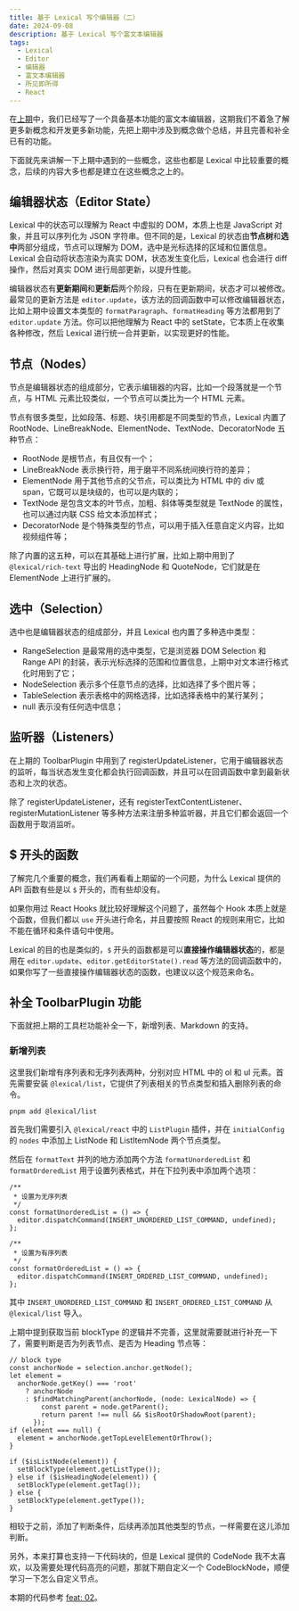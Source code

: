 ```yaml
---
title: 基于 Lexical 写个编辑器（二）
date: 2024-09-08
description: 基于 Lexical 写个富文本编辑器
tags:
  - Lexical
  - Editor
  - 编辑器
  - 富文本编辑器
  - 所见即所得
  - React
---
```


在[上期](/blog/lexical-editor-1)中，我们已经写了一个具备基本功能的富文本编辑器，这期我们不着急了解更多新概念和开发更多新功能，先把上期中涉及到概念做个总结，并且完善和补全已有的功能。

下面就先来讲解一下上期中遇到的一些概念，这些也都是 Lexical 中比较重要的概念，后续的内容大多也都是建立在这些概念之上的。

## 编辑器状态（Editor State）

Lexical 中的状态可以理解为 React 中虚拟的 DOM，本质上也是 JavaScript 对象，并且可以序列化为 JSON 字符串。但不同的是，Lexical 的状态由**节点树**和**选中**两部分组成，节点可以理解为 DOM，选中是光标选择的区域和位置信息。Lexical 会自动将状态渲染为真实 DOM，状态发生变化后，Lexical 也会进行 diff 操作，然后对真实 DOM 进行局部更新，以提升性能。

编辑器状态有**更新期间**和**更新后**两个阶段，只有在更新期间，状态才可以被修改。最常见的更新方法是 `editor.update`，该方法的回调函数中可以修改编辑器状态，比如上期中设置文本类型的 `formatParagraph`、`formatHeading` 等方法都用到了 `editor.update` 方法。你可以把他理解为 React 中的 setState，它本质上在收集各种修改，然后 Lexical 进行统一合并更新，以实现更好的性能。

## 节点（Nodes）

节点是编辑器状态的组成部分，它表示编辑器的内容，比如一个段落就是一个节点，与 HTML 元素比较类似，一个节点可以类比为一个 HTML 元素。

节点有很多类型，比如段落、标题、块引用都是不同类型的节点，Lexical 内置了 RootNode、LineBreakNode、ElementNode、TextNode、DecoratorNode 五种节点：

- RootNode 是根节点，有且仅有一个；
- LineBreakNode 表示换行符，用于磨平不同系统间换行符的差异；
- ElementNode 用于其他节点的父节点，可以类比为 HTML 中的 div 或 span，它既可以是块级的，也可以是内联的；
- TextNode 是包含文本的叶节点，加粗、斜体等类型就是 TextNode 的属性，也可以通过内联 CSS 给文本添加样式；
- DecoratorNode 是个特殊类型的节点，可以用于插入任意自定义内容，比如视频组件等；

除了内置的这五种，可以在其基础上进行扩展，比如上期中用到了 `@lexical/rich-text` 导出的 HeadingNode 和 QuoteNode，它们就是在 ElementNode 上进行扩展的。

## 选中（Selection）

选中也是编辑器状态的组成部分，并且 Lexical 也内置了多种选中类型：

- RangeSelection 是最常用的选中类型，它是浏览器 DOM Selection 和 Range API 的封装，表示光标选择的范围和位置信息，上期中对文本进行格式化时用到了它；
- NodeSelection 表示多个任意节点的选择，比如选择了多个图片等；
- TableSelection 表示表格中的网格选择，比如选择表格中的某行某列；
- null 表示没有任何选中信息；

## 监听器（Listeners）

在上期的 ToolbarPlugin 中用到了 registerUpdateListener，它用于编辑器状态的监听，每当状态发生变化都会执行回调函数，并且可以在回调函数中拿到最新状态和上次的状态。

除了 registerUpdateListener，还有 registerTextContentListener、registerMutationListener 等多种方法来注册多种监听器，并且它们都会返回一个函数用于取消监听。

## $ 开头的函数

了解完几个重要的概念，我们再看看上期留的一个问题，为什么 Lexical 提供的 API 函数有些是以 `$` 开头的，而有些却没有。

如果你用过 React Hooks 就比较好理解这个问题了，虽然每个 Hook 本质上就是个函数，但我们都以 `use` 开头进行命名，并且要按照 React 的规则来用它，比如不能在循环和条件语句中使用。

Lexical 的目的也是类似的，`$` 开头的函数都是可以**直接操作编辑器状态**的，都是用在 `editor.update`、`editor.getEditorState().read` 等方法的回调函数中的，如果你写了一些直接操作编辑器状态的函数，也建议以这个规范来命名。

## 补全 ToolbarPlugin 功能

下面就把上期的工具栏功能补全一下，新增列表、Markdown 的支持。

### 新增列表

这里我们新增有序列表和无序列表两种，分别对应 HTML 中的 ol 和 ul 元素。首先需要安装 `@lexical/list`，它提供了列表相关的节点类型和插入删除列表的命令。

```base
pnpm add @lexical/list
```

首先我们需要引入 `@lexical/react` 中的 `ListPlugin` 插件，并在 `initialConfig` 的 `nodes` 中添加上 ListNode 和 ListItemNode 两个节点类型。

然后在 `formatText` 并列的地方添加两个方法 `formatUnorderedList` 和 `formatOrderedList` 用于设置列表格式，并在下拉列表中添加两个选项：

```tsx
/**
 * 设置为无序列表
 */
const formatUnorderedList = () => {
  editor.dispatchCommand(INSERT_UNORDERED_LIST_COMMAND, undefined);
};

/**
 * 设置为有序列表
 */
const formatOrderedList = () => {
  editor.dispatchCommand(INSERT_ORDERED_LIST_COMMAND, undefined);
};
```

其中 `INSERT_UNORDERED_LIST_COMMAND` 和 `INSERT_ORDERED_LIST_COMMAND` 从 `@lexical/list` 导入。

上期中提到获取当前 blockType 的逻辑并不完善，这里就需要就进行补充一下了，需要判断是否为列表节点、是否为 Heading 节点等：

```tsx
// block type
const anchorNode = selection.anchor.getNode();
let element =
  anchorNode.getKey() === 'root'
    ? anchorNode
    : $findMatchingParent(anchorNode, (node: LexicalNode) => {
        const parent = node.getParent();
        return parent !== null && $isRootOrShadowRoot(parent);
      });
if (element === null) {
  element = anchorNode.getTopLevelElementOrThrow();
}

if ($isListNode(element)) {
  setBlockType(element.getListType());
} else if ($isHeadingNode(element)) {
  setBlockType(element.getTag());
} else {
  setBlockType(element.getType());
}
```

相较于之前，添加了判断条件，后续再添加其他类型的节点，一样需要在这儿添加判断。

另外，本来打算也支持一下代码块的，但是 Lexical 提供的 CodeNode 我不太喜欢，以及需要处理代码高亮的问题，那就下期自定义一个 CodeBlockNode，顺便学习一下怎么自定义节点。

本期的代码参考 [feat: 02](https://github.com/pengtikui/lexical-demo/commit/79642199b0476b45237e5a12cfff9e81efde30b4)。
